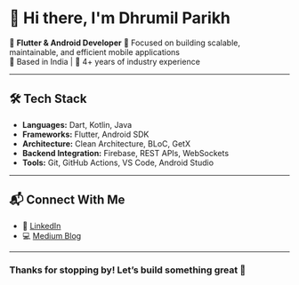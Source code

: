# 👋 Hi there, I'm Dhrumil Parikh

🎯 **Flutter & Android Developer** 
🔧 Focused on building scalable, maintainable, and efficient mobile applications  
📍 Based in India | 💼 4+ years of industry experience

---

## 🛠️ Tech Stack
- **Languages:** Dart, Kotlin, Java
- **Frameworks:** Flutter, Android SDK
- **Architecture:** Clean Architecture, BLoC, GetX
- **Backend Integration:** Firebase, REST APIs, WebSockets
- **Tools:** Git, GitHub Actions, VS Code, Android Studio

---

## 📬 Connect With Me

- 💼 [LinkedIn](https://linkedin.com/in/dhrumilparikh02)
- 💻 [Medium Blog](https://medium.com/@dhrumilparikh02)

---

### Thanks for stopping by! Let’s build something great 🚀
